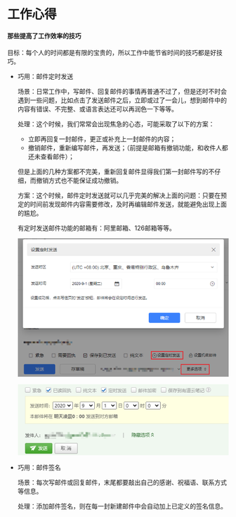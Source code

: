 # 工作心得

#### 那些提高了工作效率的技巧

目标：每个人的时间都是有限的宝贵的，所以工作中能节省时间的技巧都是好技巧。

- 巧用：邮件定时发送

    场景：日常工作中，写邮件、回复邮件的事情再普通不过了，但是还时不时会遇到一些问题，比如点击了发送邮件之后，立即或过了一会儿，想到邮件中的内容有错误、不完整、或语言表达还可以再润色一下等等。
    
    处理：这个时候，我们常常会出现焦急的心态，可能采取了以下的方案：
        
    * 立即再回复一封邮件，更正或补充上一封邮件的内容；
    * 撤销邮件，重新编写邮件，再发送；（前提是邮箱有撤销功能，和收件人都还未查看邮件）；

    但是上面的几种方案都不完美，重新回复邮件显得我们第一封邮件写的不仔细，而撤销方式也不能保证成功撤销。
    
    方案：这个时候，邮件定时发送就可以几乎完美的解决上面的问题：只要在预定的时间前发现邮件内容需要修改，及时再编辑邮件发送，就能避免出现上面的尴尬。
    
    有定时发送邮件功能的邮箱有：阿里邮箱、126邮箱等等。

    ![阿里邮箱定时发送功能](../assets/images/email-timer-ali.png)
    
    ![126邮箱定时发送功能](../assets/images/email-timer-126.png)
    
- 巧用：邮件签名

    场景：每次写邮件或回复邮件，末尾都要敲出自己的感谢、祝福语、联系方式等信息。
    
    处理：添加邮件签名，则在每一封新建邮件中会自动加上已定义的签名信息。
